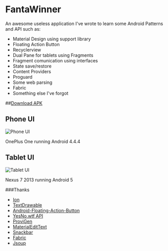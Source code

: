 # FantaWinner
An awesome useless application I've wrote to learn some Android Patterns and API such as:
 - Material Design using support library
 - Floating Action Button
 - Recyclerview
 - Dual Pane for tablets using Fragments
 - Fragment comunication using interfaces
 - State save/restore
 - Content Providers
 - Proguard
 - Some web parsing
 - Fabric
 - Something else I've forgot
 
##[Download APK](https://github.com/dcampogiani/FantaWinner/raw/master/app/app-release.apk)

## Phone UI
![Phone UI](/screenshots/smartphone.gif "Phone UI")

OnePlus One running Android 4.4.4
## Tablet UI
![Tablet UI](/screenshots/tablet.gif  "Tablet UI")

Nexus 7 2013 running Android 5

###Thanks
 - [Ion](https://github.com/koush/ion)
 - [TextDrawable](https://github.com/amulyakhare/TextDrawable)
 - [Android-Floating-Action-Button](https://github.com/futuresimple/android-floating-action-button)
 - [YesNo.wtf API](http://yesno.wtf/#api)
 - [ProviGen](https://github.com/TimotheeJeannin/ProviGen)
 - [MaterialEditText](https://github.com/rengwuxian/MaterialEditText)
 - [Snackbar](https://github.com/nispok/snackbar)
 - [Fabric](https://fabric.io/)
 - [Jsoup](http://jsoup.org/)
